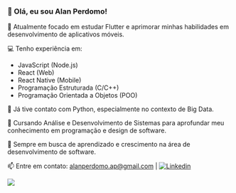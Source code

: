 ### 👋 Olá, eu sou Alan Perdomo!

🚀 Atualmente focado em estudar Flutter e aprimorar minhas habilidades em desenvolvimento de aplicativos móveis.

💻 Tenho experiência em:
   - JavaScript (Node.js)
   - React (Web)
   - React Native (Mobile)
   - Programação Estruturada (C/C++)
   - Programação Orientada a Objetos (POO)

🐍 Já tive contato com Python, especialmente no contexto de Big Data.

📘 Cursando Análise e Desenvolvimento de Sistemas para aprofundar meu conhecimento em programação e design de software.

🌱 Sempre em busca de aprendizado e crescimento na área de desenvolvimento de software.

📫 Entre em contato: [alanperdomo.ap@gmail.com](mailto:alanperdomo.ap@gmail.com) | [![Linkedin](https://img.shields.io/badge/LinkedIn-0077B5?style=for-the-badge&logo=linkedin&logoColor=white)](https://www.linkedin.com/in/alan-perdomo-54466818/)

![](https://komarev.com/ghpvc/?username=AlanPerdomo&style=plastic)

